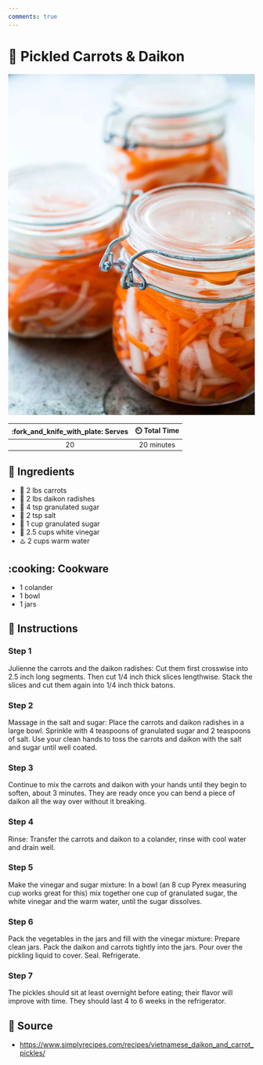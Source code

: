 ```yaml
---
comments: true
---
```

# :carrot: Pickled Carrots & Daikon

![Pickled Carrots and Daikon](../assets/images/pickled-carrots-and-daikon.png)

| :fork_and_knife_with_plate: Serves | :timer_clock: Total Time |
|:----------------------------------:|:-----------------------: |
| 20 | 20 minutes |

## :salt: Ingredients

- :carrot: 2 lbs carrots
- :seedling: 2 lbs daikon radishes
- :candy: 4 tsp granulated sugar
- :salt: 2 tsp salt
- :candy: 1 cup granulated sugar
- :sake: 2.5 cups white vinegar
- :hotsprings: 2 cups warm water

## :cooking: Cookware

- 1 colander
- 1 bowl
- 1 jars

## :pencil: Instructions

### Step 1

Julienne the carrots and the daikon radishes: Cut them first crosswise into 2.5 inch long segments. Then cut 1/4 inch
thick slices lengthwise. Stack the slices and cut them again into 1/4 inch thick batons.

### Step 2

Massage in the salt and sugar: Place the carrots and daikon radishes in a large bowl. Sprinkle with 4 teaspoons of
granulated sugar and 2 teaspoons of salt. Use your clean hands to toss the carrots and daikon with the salt and sugar
until well coated.

### Step 3

Continue to mix the carrots and daikon with your hands until they begin to soften, about 3 minutes. They are ready once
you can bend a piece of daikon all the way over without it breaking.

### Step 4

Rinse: Transfer the carrots and daikon to a colander, rinse with cool water and drain well.

### Step 5

Make the vinegar and sugar mixture: In a bowl (an 8 cup Pyrex measuring cup works great for this) mix together one cup
of granulated sugar, the white vinegar and the warm water, until the sugar dissolves.

### Step 6

Pack the vegetables in the jars and fill with the vinegar mixture: Prepare clean jars. Pack the daikon and carrots
tightly into the jars. Pour over the pickling liquid to cover. Seal. Refrigerate.

### Step 7

The pickles should sit at least overnight before eating; their flavor will improve with time. They should last 4 to 6
weeks in the refrigerator.

## :link: Source

- <https://www.simplyrecipes.com/recipes/vietnamese_daikon_and_carrot_pickles/>
